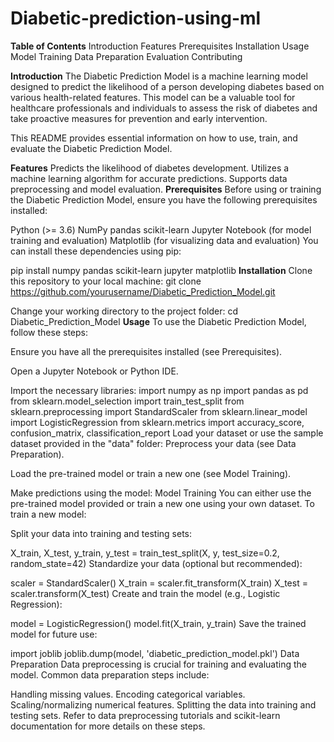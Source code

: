 # Diabetic-prediction-using-ml
**Table of Contents**
Introduction
Features
Prerequisites
Installation
Usage
Model Training
Data Preparation
Evaluation
Contributing

**Introduction**
The Diabetic Prediction Model is a machine learning model designed to predict the likelihood of a person developing diabetes based on various health-related features. This model can be a valuable tool for healthcare professionals and individuals to assess the risk of diabetes and take proactive measures for prevention and early intervention.

This README provides essential information on how to use, train, and evaluate the Diabetic Prediction Model.

**Features**
Predicts the likelihood of diabetes development.
Utilizes a machine learning algorithm for accurate predictions.
Supports data preprocessing and model evaluation.
**Prerequisites**
Before using or training the Diabetic Prediction Model, ensure you have the following prerequisites installed:

Python (>= 3.6)
NumPy
pandas
scikit-learn
Jupyter Notebook (for model training and evaluation)
Matplotlib (for visualizing data and evaluation)
You can install these dependencies using pip:

pip install numpy pandas scikit-learn jupyter matplotlib
**Installation**
Clone this repository to your local machine:
git clone https://github.com/yourusername/Diabetic_Prediction_Model.git

Change your working directory to the project folder:
cd Diabetic_Prediction_Model
**Usage**
To use the Diabetic Prediction Model, follow these steps:

Ensure you have all the prerequisites installed (see Prerequisites).

Open a Jupyter Notebook or Python IDE.

Import the necessary libraries:
import numpy as np
import pandas as pd
from sklearn.model_selection import train_test_split
from sklearn.preprocessing import StandardScaler
from sklearn.linear_model import LogisticRegression
from sklearn.metrics import accuracy_score, confusion_matrix, classification_report
Load your dataset or use the sample dataset provided in the "data" folder:
Preprocess your data (see Data Preparation).

Load the pre-trained model or train a new one (see Model Training).

Make predictions using the model:
Model Training
You can either use the pre-trained model provided or train a new one using your own dataset. To train a new model:

Split your data into training and testing sets:


X_train, X_test, y_train, y_test = train_test_split(X, y, test_size=0.2, random_state=42)
Standardize your data (optional but recommended):


scaler = StandardScaler()
X_train = scaler.fit_transform(X_train)
X_test = scaler.transform(X_test)
Create and train the model (e.g., Logistic Regression):


model = LogisticRegression()
model.fit(X_train, y_train)
Save the trained model for future use:


import joblib
joblib.dump(model, 'diabetic_prediction_model.pkl')
Data Preparation
Data preprocessing is crucial for training and evaluating the model. Common data preparation steps include:

Handling missing values.
Encoding categorical variables.
Scaling/normalizing numerical features.
Splitting the data into training and testing sets.
Refer to data preprocessing tutorials and scikit-learn documentation for more details on these steps.
